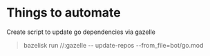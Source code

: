 # Things to automate

Create script to update go dependencies via gazelle
> bazelisk  run //:gazelle -- update-repos --from_file=bot/go.mod